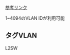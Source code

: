 [参考リンク](https://milestone-of-se.nesuke.com/nw-basic/ethernet/vlan/)

1~4094のVLAN IDが利用可能

## タグVLAN

L2SW